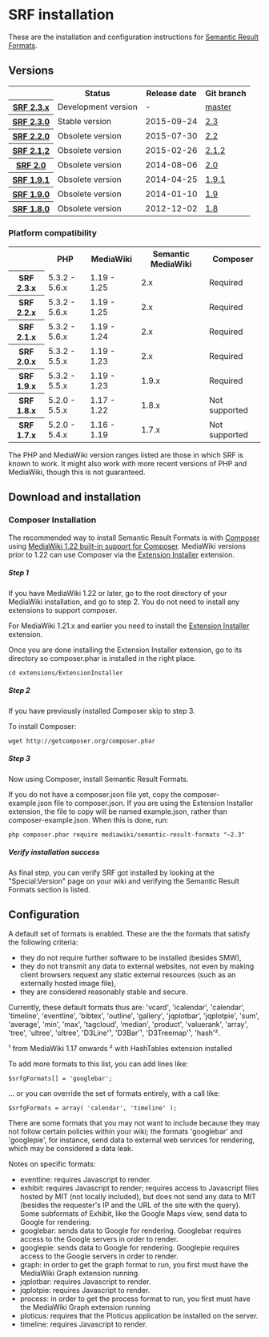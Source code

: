 # SRF installation

These are the installation and configuration instructions for [Semantic Result Formats](README.md).

## Versions

<table>
	<tr>
		<th></th>
		<th>Status</th>
		<th>Release date</th>
		<th>Git branch</th>
	</tr>
	<tr>
		<th><a href="https://github.com/SemanticMediaWiki/SemanticResultFormats/blob/master/docs/RELEASE-NOTES.md">SRF 2.3.x</a></th>
		<td>Development version</td>
		<td>-</td>
		<td><a href="https://github.com/SemanticMediaWiki/SemanticResultFormats/tree/master">master</a></td>
	</tr>
	<tr>
		<th><a href="https://github.com/SemanticMediaWiki/SemanticResultFormats/blob/master/docs/RELEASE-NOTES.md">SRF 2.3.0</a></th>
		<td>Stable version</td>
		<td>2015-09-24</td>
		<td><a href="https://github.com/SemanticMediaWiki/SemanticResultFormats/tree/2.3">2.3</a></td>
	</tr>
	<tr>
		<th><a href="https://github.com/SemanticMediaWiki/SemanticResultFormats/blob/master/docs/RELEASE-NOTES.md">SRF 2.2.0</a></th>
		<td>Obsolete version</td>
		<td>2015-07-30</td>
		<td><a href="https://github.com/SemanticMediaWiki/SemanticResultFormats/tree/2.2">2.2</a></td>
	</tr>
	<tr>
		<th><a href="https://github.com/SemanticMediaWiki/SemanticResultFormats/blob/master/docs/RELEASE-NOTES.md">SRF 2.1.2</a></th>
		<td>Obsolete version</td>
		<td>2015-02-26</td>
		<td><a href="https://github.com/SemanticMediaWiki/SemanticResultFormats/tree/2.1.2">2.1.2</a></td>
	</tr>
	<tr>
		<th><a href="https://github.com/SemanticMediaWiki/SemanticResultFormats/blob/master/docs/RELEASE-NOTES.md">SRF 2.0</a></th>
		<td>Obsolete version</td>
		<td>2014-08-06</td>
		<td><a href="https://github.com/SemanticMediaWiki/SemanticResultFormats/tree/2.0">2.0</a></td>
	</tr>
	<tr>
		<th><a href="https://github.com/SemanticMediaWiki/SemanticResultFormats/blob/master/docs/RELEASE-NOTES.md">SRF 1.9.1</a></th>
		<td>Obsolete version</td>
		<td>2014-04-25</td>
		<td><a href="https://github.com/SemanticMediaWiki/SemanticResultFormats/tree/1.9.1">1.9.1</a></td>
	</tr>
	<tr>
		<th><a href="https://github.com/SemanticMediaWiki/SemanticResultFormats/blob/master/docs/RELEASE-NOTES.md">SRF 1.9.0</a></th>
		<td>Obsolete version</td>
		<td>2014-01-10</td>
		<td><a href="https://github.com/SemanticMediaWiki/SemanticResultFormats/tree/1.9">1.9</a></td>
	</tr>
	<tr>
		<th><a href="https://github.com/SemanticMediaWiki/SemanticResultFormats/blob/master/docs/RELEASE-NOTES.md">SRF 1.8.0</a></th>
		<td>Obsolete version</td>
		<td>2012-12-02</td>
		<td><a href="https://github.com/SemanticMediaWiki/SemanticResultFormats/tree/1.8">1.8</a></td>
	</tr>
</table>

### Platform compatibility

<table>
	<tr>
		<th></th>
		<th>PHP</th>
		<th>MediaWiki</th>
		<th>Semantic MediaWiki</th>
		<th>Composer</th>
	</tr>
	<tr>
		<th>SRF 2.3.x</th>
		<td>5.3.2 - 5.6.x</td>
		<td>1.19 - 1.25</td>
		<td>2.x</td>
		<td>Required</td>
	</tr>
	<tr>
		<th>SRF 2.2.x</th>
		<td>5.3.2 - 5.6.x</td>
		<td>1.19 - 1.25</td>
		<td>2.x</td>
		<td>Required</td>
	</tr>
	<tr>
		<th>SRF 2.1.x</th>
		<td>5.3.2 - 5.6.x</td>
		<td>1.19 - 1.24</td>
		<td>2.x</td>
		<td>Required</td>
	</tr>
	<tr>
		<th>SRF 2.0.x</th>
		<td>5.3.2 - 5.5.x</td>
		<td>1.19 - 1.23</td>
		<td>2.x</td>
		<td>Required</td>
	</tr>
	<tr>
		<th>SRF 1.9.x</th>
		<td>5.3.2 - 5.5.x</td>
		<td>1.19 - 1.23</td>
		<td>1.9.x</td>
		<td>Required</td>
	</tr>
	<tr>
		<th>SRF 1.8.x</th>
		<td>5.2.0 - 5.5.x</td>
		<td>1.17 - 1.22</td>
		<td>1.8.x</td>
		<td>Not supported</td>
	</tr>
	<tr>
		<th>SRF 1.7.x</th>
		<td>5.2.0 - 5.4.x</td>
		<td>1.16 - 1.19</td>
		<td>1.7.x</td>
		<td>Not supported</td>
	</tr>
</table>

The PHP and MediaWiki version ranges listed are those in which SRF is known to work. It might also
work with more recent versions of PHP and MediaWiki, though this is not guaranteed.

## Download and installation

### Composer Installation

The recommended way to install Semantic Result Formats is with [Composer](http://getcomposer.org) using
[MediaWiki 1.22 built-in support for Composer](https://www.mediawiki.org/wiki/Composer). MediaWiki
versions prior to 1.22 can use Composer via the
[Extension Installer](https://github.com/JeroenDeDauw/ExtensionInstaller/blob/master/README.md)
extension.

##### Step 1

If you have MediaWiki 1.22 or later, go to the root directory of your MediaWiki installation,
and go to step 2. You do not need to install any extensions to support composer.

For MediaWiki 1.21.x and earlier you need to install the
[Extension Installer](https://github.com/JeroenDeDauw/ExtensionInstaller/blob/master/README.md) extension.

Once you are done installing the Extension Installer extension, go to its directory so composer.phar
is installed in the right place.

    cd extensions/ExtensionInstaller

##### Step 2

If you have previously installed Composer skip to step 3.

To install Composer:

    wget http://getcomposer.org/composer.phar

##### Step 3
    
Now using Composer, install Semantic Result Formats.

If you do not have a composer.json file yet, copy the composer-example.json file to composer.json.
If you are using the Extension Installer extension, the file to copy will be named example.json,
rather than composer-example.json. When this is done, run:
    
    php composer.phar require mediawiki/semantic-result-formats "~2.3"

##### Verify installation success

As final step, you can verify SRF got installed by looking at the "Special:Version" page on your wiki and verifying the
Semantic Result Formats section is listed.

## Configuration

A default set of formats is enabled. These are the
the formats that satisfy the following criteria:

* they do not require further software to be installed (besides SMW),
* they do not transmit any data to external websites, not even by making client
  browsers request any static external resources (such as an externally hosted
  image file),
* they are considered reasonably stable and secure.

Currently, these default formats thus are:
'vcard', 'icalendar', 'calendar', 'timeline', 'eventline', 'bibtex', 'outline',
'gallery', 'jqplotbar', 'jqplotpie', 'sum', 'average', 'min', 'max', 'tagcloud',
'median', 'product', 'valuerank', 'array', 'tree', 'ultree', 'oltree',
'D3Line'¹, 'D3Bar'¹, 'D3Treemap'¹, 'hash'².

¹ from MediaWiki 1.17 onwards
² with HashTables extension installed

To add more formats to this list, you can add lines like:

    $srfgFormats[] = 'googlebar';

... or you can override the set of formats entirely, with a call like:

    $srfgFormats = array( 'calendar', 'timeline' );

There are some formats that you may not want to include because they may
not follow certain policies within your wiki; the formats 'googlebar' and
'googlepie', for instance, send data to external web services for rendering,
which may be considered a data leak.

Notes on specific formats:
* eventline: requires Javascript to render.
* exhibit: requires Javascript to render; requires access to Javascript files
  hosted by MIT (not locally included), but does not send any data to MIT
  (besides the requester's IP and the URL of the site with the query). Some
  subformats of Exhibit, like the Google Maps view, send data to Google for
  rendering.
* googlebar: sends data to Google for rendering.  Googlebar requires
  access to the Google servers in order to render.
* googlepie: sends data to Google for rendering.  Googlepie requires
  access to the Google servers in order to render.
* graph: in order to get the graph format to run, you first must have
  the MediaWiki Graph extension running.
* jqplotbar: requires Javascript to render.
* jqplotpie: requires Javascript to render.
* process: in order to get the process format to run, you first must
  have the MediaWiki Graph extension running
* ploticus: requires that the Ploticus application be installed on the
  server.
* timeline: requires Javascript to render.
